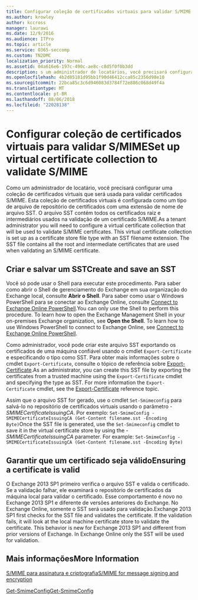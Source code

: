 ```yaml
---
title: Configurar coleção de certificados virtuais para validar S/MIME
ms.author: krowley
author: kccross
manager: laurawi
ms.date: 12/9/2016
ms.audience: ITPro
ms.topic: article
ms.service: O365-seccomp
ms.custom: TN2DMC
localization_priority: Normal
ms.assetid: 04a616e6-197c-490c-ae8c-c8d5f0f0b3dd
description: s um administrador de locatários, você precisará configurar um conjunto de certificado virtual que será usado para validar certificados S/MIME.
ms.openlocfilehash: 4b2d85181d95bb1f90d46412cca85c2356d98e10
ms.sourcegitcommit: 22bca85c3c6d946083d3784f72e886c068d49f4a
ms.translationtype: MT
ms.contentlocale: pt-BR
ms.lasthandoff: 08/06/2018
ms.locfileid: "22028138"
---
```

# <a name="set-up-virtual-certificate-collection-to-validate-smime"></a><span data-ttu-id="b9d38-103">Configurar coleção de certificados virtuais para validar S/MIME</span><span class="sxs-lookup"><span data-stu-id="b9d38-103">Set up virtual certificate collection to validate S/MIME</span></span>

<span data-ttu-id="b9d38-p101">Como um administrador de locatário, você precisará configurar uma coleção de certificados virtuais que será usada para validar certificados S/MIME. Esta coleção de certificados virtuais é configurada como um tipo de arquivo de repositório de certificados com uma extensão de nome de arquivo SST. O arquivo SST contém todos os certificados raiz e intermediários usados na validação de um certificado S/MIME.</span><span class="sxs-lookup"><span data-stu-id="b9d38-p101">As a tenant administrator you will need to configure a virtual certificate collection that will be used to validate S/MIME certificates. This virtual certificate collection is set up as a certificate store file type with an SST filename extension. The SST file contains all the root and intermediate certificates that are used when validating an S/MIME certificate.</span></span>
  
## <a name="create-and-save-an-sst"></a><span data-ttu-id="b9d38-107">Criar e salvar um SST</span><span class="sxs-lookup"><span data-stu-id="b9d38-107">Create and save an SST</span></span>
<span data-ttu-id="b9d38-108"><a name="sectionSection0"> </a></span><span class="sxs-lookup"><span data-stu-id="b9d38-108"></span></span>

<span data-ttu-id="b9d38-p102">Você só pode usar o Shell para executar este procedimento. Para saber como abrir o Shell de gerenciamento do Exchange em sua organização do Exchange local, consulte **Abrir o Shell**. Para saber como usar o Windows PowerShell para se conectar ao Exchange Online, consulte [Connect to Exchange Online PowerShell](https://go.microsoft.com/fwlink/p/?linkid=396554).</span><span class="sxs-lookup"><span data-stu-id="b9d38-p102">You can only use the Shell to perform this procedure. To learn how to open the Exchange Management Shell in your on-premises Exchange organization, see **Open the Shell**. To learn how to use Windows PowerShell to connect to Exchange Online, see [Connect to Exchange Online PowerShell](https://go.microsoft.com/fwlink/p/?linkid=396554).</span></span>
  
<span data-ttu-id="b9d38-p103">Como administrador, você pode criar este arquivo SST exportando os certificados de uma máquina confiável usando o cmdlet  `Export-Certificate` e especificando o tipo como SST. Para obter mais informações sobre o cmdlet  `Export-Certificate`, consulte o tópico de referência sobre [Export-Certificate](https://technet.microsoft.com/en-us/library/hh848628.aspx).</span><span class="sxs-lookup"><span data-stu-id="b9d38-p103">As an administrator, you can create this SST file by exporting the certificates from a trusted machine using the  `Export-Certificate` cmdlet and specifying the type as SST. For more information the  `Export-Certificate` cmdlet, see the [Export-Certificate](https://technet.microsoft.com/en-us/library/hh848628.aspx) reference topic.</span></span> 
  
<span data-ttu-id="b9d38-p104">Assim que o arquivo SST for gerado, use o cmdlet  `Set-Smimeconfig` para salvá-lo no repositório de certificados virtuais usando o parâmetro  _-SMIMECertificateIssuingCA_. Por exemplo:  `Set-SmimeConfig -SMIMECertificateIssuingCA (Get-Content filename.sst -Encoding Byte)`</span><span class="sxs-lookup"><span data-stu-id="b9d38-p104">Once the SST file is generated, use the  `Set-Smimeconfig` cmdlet to save it in the virtual certificate store by using the  _-SMIMECertificateIssuingCA_ parameter. For example:  `Set-SmimeConfig -SMIMECertificateIssuingCA (Get-Content filename.sst -Encoding Byte)`</span></span>
  
## <a name="ensuring-a-certificate-is-valid"></a><span data-ttu-id="b9d38-116">Garantir que um certificado seja válido</span><span class="sxs-lookup"><span data-stu-id="b9d38-116">Ensuring a certificate is valid</span></span>
<span data-ttu-id="b9d38-117"><a name="sectionSection1"> </a></span><span class="sxs-lookup"><span data-stu-id="b9d38-117"></span></span>

<span data-ttu-id="b9d38-p105">O Exchange 2013 SP1 primeiro verifica o arquivo SST e valida o certificado. Se a validação falhar, ele examinará o repositório de certificados da máquina local para validar o certificado. Esse comportamento é novo no Exchange 2013 SP1 e diferente de versões anteriores do Exchange. No Exchange Online, somente o SST será usado para validação.</span><span class="sxs-lookup"><span data-stu-id="b9d38-p105">Exchange 2013 SP1 first checks for the SST file and validates the certificate. If the validation fails, it will look at the local machine certificate store to validate the certificate. This behavior is new for Exchange 2013 SP1 and different from prior versions of Exchange. In Exchange Online only the SST will be used for validation.</span></span>
  
## <a name="more-information"></a><span data-ttu-id="b9d38-122">Mais informações</span><span class="sxs-lookup"><span data-stu-id="b9d38-122">More Information</span></span>
<span data-ttu-id="b9d38-123"><a name="sectionSection2"> </a></span><span class="sxs-lookup"><span data-stu-id="b9d38-123"></span></span>

[<span data-ttu-id="b9d38-124">S/MIME para assinatura e criptografia</span><span class="sxs-lookup"><span data-stu-id="b9d38-124">S/MIME for message signing and encryption</span></span>](s-mime-for-message-signing-and-encryption.md)
  
[<span data-ttu-id="b9d38-125">Get-SmimeConfig</span><span class="sxs-lookup"><span data-stu-id="b9d38-125">Get-SmimeConfig</span></span>](http://technet.microsoft.com/library/4b29fa89-0840-4fe9-8885-019fcef2e02b.aspx)
  

